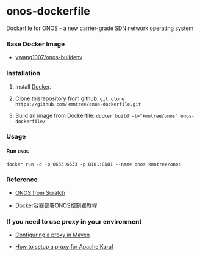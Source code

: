onos-dockerfile
===============

Dockerfile for ONOS - a new carrier-grade SDN network operating system


### Base Docker Image

* [ywang1007/onos-buildenv](http://registry.hub.docker.com/u/ywang1007/onos-buildenv/)


### Installation

1. Install [Docker](https://www.docker.com/).

2. Clone thisrepository from github: `git clone https://github.com/kmntree/onos-dockerfile.git`

3. Build an image from Dockerfile: `docker build -t="kmntree/onos" onos-dockerfile/`


### Usage

#### Run `ONOS`

    docker run -d -p 6633:6633 -p 8181:8181 --name onos kmntree/onos

### Reference

* [ONOS from Scratch](https://wiki.onosproject.org/display/ONOS/ONOS+from+Scratch)

* [Docker容器部署ONOS控制器教程](http://www.sdnlab.com/4963)


### If you need to use proxy in your environment

* [Configuring a proxy in Maven](http://maven.apache.org/guides/mini/guide-proxies.html)

* [How to setup a proxy for Apache Karaf](http://stackoverflow.com/questions/9922467/how-to-setup-a-proxy-for-apache-karaf)
